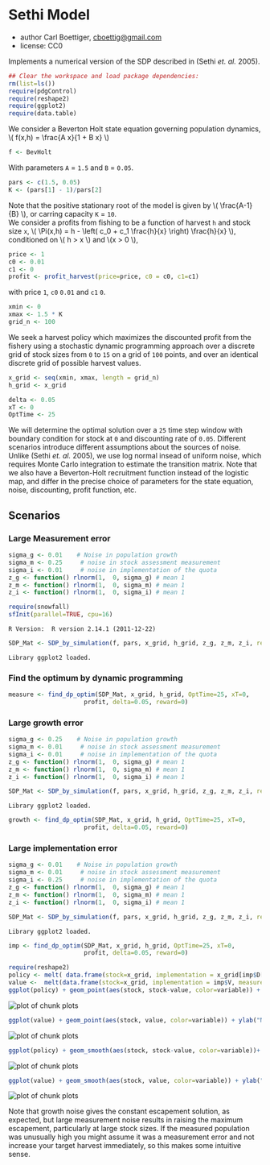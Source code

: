 




# Sethi Model
 * author Carl Boettiger, <cboettig@gmail.com>
 * license: CC0

Implements a numerical version of the SDP described in (Sethi _et. al._ 2005).




```r
## Clear the workspace and load package dependencies: 
rm(list=ls())   
require(pdgControl)
require(reshape2)
require(ggplot2)
require(data.table)
```




We consider a Beverton Holt state equation governing population dynamics, \\( f(x,h) = \frac{A x}{1 + B x} \\)




```r
f <- BevHolt
```




With parameters `A` = `1.5` and `B` = `0.05`.



```r
pars <- c(1.5, 0.05)
K <- (pars[1] - 1)/pars[2]
```




Note that the positive stationary root of the model is given by \\( \frac{A-1}{B} \\), or carring capacity `K` = `10`.  
We consider a profits from fishing to be a function of harvest `h` and stock size `x`,  \\( \Pi(x,h) = h - \left( c_0  + c_1 \frac{h}{x} \right) \frac{h}{x} \\), conditioned on \\( h > x \\) and \\(x > 0 \\),



```r
price <- 1
c0 <- 0.01
c1 <- 0
profit <- profit_harvest(price=price, c0 = c0, c1=c1) 
```




with price `1`, `c0` `0.01` and `c1` `0`. 




```r
xmin <- 0
xmax <- 1.5 * K
grid_n <- 100
```




We seek a harvest policy which maximizes the discounted profit from the fishery using a stochastic dynamic programming approach over a discrete grid of stock sizes from `0` to `15` on a grid of `100` points, and over an identical discrete grid of possible harvest values.  




```r
x_grid <- seq(xmin, xmax, length = grid_n)  
h_grid <- x_grid  
```







```r
delta <- 0.05
xT <- 0
OptTime <- 25
```




We will determine the optimal solution over a `25` time step window with boundary condition for stock at `0` and discounting rate of `0.05`.  Different scenarios introduce different assumptions about the sources of noise.  Unlike (Sethi _et. al._ 2005), we use log normal insead of uniform noise, which requires Monte Carlo integration to estimate the transition matrix.  Note that we also have a Beverton-Holt recruitment function instead of the logistic map, and differ in the precise choice of parameters for the state equation, noise, discounting, profit function, etc.  




## Scenarios

### Large Measurement error



```r
sigma_g <- 0.01    # Noise in population growth
sigma_m <- 0.25     # noise in stock assessment measurement
sigma_i <- 0.01     # noise in implementation of the quota
z_g <- function() rlnorm(1,  0, sigma_g) # mean 1
z_m <- function() rlnorm(1,  0, sigma_m) # mean 1
z_i <- function() rlnorm(1,  0, sigma_i) # mean 1
```






```r
require(snowfall) 
sfInit(parallel=TRUE, cpu=16)
```

```
R Version:  R version 2.14.1 (2011-12-22) 

```






```r
SDP_Mat <- SDP_by_simulation(f, pars, x_grid, h_grid, z_g, z_m, z_i, reps=19999)
```

```
Library ggplot2 loaded.
```





### Find the optimum by dynamic programming



```r
measure <- find_dp_optim(SDP_Mat, x_grid, h_grid, OptTime=25, xT=0, 
                     profit, delta=0.05, reward=0)
```




### Large growth error



```r
sigma_g <- 0.25    # Noise in population growth
sigma_m <- 0.01     # noise in stock assessment measurement
sigma_i <- 0.01     # noise in implementation of the quota
z_g <- function() rlnorm(1,  0, sigma_g) # mean 1
z_m <- function() rlnorm(1,  0, sigma_m) # mean 1
z_i <- function() rlnorm(1,  0, sigma_i) # mean 1
```






```r
SDP_Mat <- SDP_by_simulation(f, pars, x_grid, h_grid, z_g, z_m, z_i, reps=19999)
```

```
Library ggplot2 loaded.
```

```r
growth <- find_dp_optim(SDP_Mat, x_grid, h_grid, OptTime=25, xT=0, 
                     profit, delta=0.05, reward=0)
```




### Large implementation error



```r
sigma_g <- 0.01    # Noise in population growth
sigma_m <- 0.01     # noise in stock assessment measurement
sigma_i <- 0.25     # noise in implementation of the quota
z_g <- function() rlnorm(1,  0, sigma_g) # mean 1
z_m <- function() rlnorm(1,  0, sigma_m) # mean 1
z_i <- function() rlnorm(1,  0, sigma_i) # mean 1
```






```r
SDP_Mat <- SDP_by_simulation(f, pars, x_grid, h_grid, z_g, z_m, z_i, reps=19999)
```

```
Library ggplot2 loaded.
```

```r
imp <- find_dp_optim(SDP_Mat, x_grid, h_grid, OptTime=25, xT=0, 
                     profit, delta=0.05, reward=0)
```







```r
require(reshape2)
policy <- melt( data.frame(stock=x_grid, implementation = x_grid[imp$D[,1]], measurement = x_grid[measure$D[,1]], growth = x_grid[growth$D[,1]]), id="stock")
value <-  melt(data.frame(stock=x_grid, implementation = imp$V, measurement = measure$V, growth = growth$V), id="stock")
ggplot(policy) + geom_point(aes(stock, stock-value, color=variable)) + ylab("escapement") 
```

![plot of chunk plots](http://farm9.staticflickr.com/8151/7372557232_fe14154278_o.png) 

```r
ggplot(value) + geom_point(aes(stock, value, color=variable)) + ylab("Net Present Value")
```

![plot of chunk plots](http://farm8.staticflickr.com/7239/7187327439_cf08db1492_o.png) 

```r
ggplot(policy) + geom_smooth(aes(stock, stock-value, color=variable))+ ylab("escapement") 
```

![plot of chunk plots](http://farm8.staticflickr.com/7089/7372557594_d689df38d1_o.png) 

```r
ggplot(value) + geom_smooth(aes(stock, value, color=variable)) + ylab("Net Present Value")
```

![plot of chunk plots](http://farm9.staticflickr.com/8014/7187327805_62635271fa_o.png) 


Note that growth noise gives the constant escapement solution, as expected, but large measurement noise results in raising the maximum escapement, particularly at large stock sizes.  If the measured population was unusually high you might assume it was a measurement error and not increase your target harvest immediately, so this makes some intuitive sense.   
